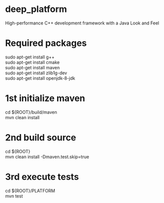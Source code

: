 # deep_platform
High-performance C++ development framework with a Java Look and Feel

# Required packages
sudo apt-get install g++ <br />
sudo apt-get install cmake <br />
sudo apt-get install maven <br />
sudo apt-get install zlib1g-dev <br />
sudo apt-get install openjdk-8-jdk

# 1st initialize maven
cd ${ROOT}/build/maven <br />
mvn clean install

# 2nd build source
cd ${ROOT} <br />
mvn clean install -Dmaven.test.skip=true

# 3rd execute tests
cd ${ROOT}/PLATFORM <br />
mvn test
